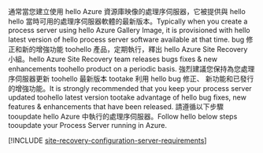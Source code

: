 
<span data-ttu-id="bdcd9-101">通常當您建立使用 hello Azure 資源庫映像的處理序伺服器，它被提供與 hello hello 當時可用的處理序伺服器軟體的最新版本。</span><span class="sxs-lookup"><span data-stu-id="bdcd9-101">Typically when you create a process server using hello Azure Gallery Image, it is provisioned with hello latest version of hello process server software available at that time.</span></span> <span data-ttu-id="bdcd9-102">bug 修正和新的增強功能 toohello 產品，定期執行，釋出 hello Azure Site Recovery 小組。</span><span class="sxs-lookup"><span data-stu-id="bdcd9-102">hello Azure Site Recovery team releases bugs fixes & new enhancements toohello product on a periodic basis.</span></span> <span data-ttu-id="bdcd9-103">強烈建議您保持為您處理序伺服器更新 toohello 最新版本 tootake 利用 hello bug 修正、 新功能和已發行的增強功能。</span><span class="sxs-lookup"><span data-stu-id="bdcd9-103">It is strongly recommended that you keep your process server updated toohello latest version tootake advantage of hello bug fixes, new features & enhancements that have been released.</span></span> <span data-ttu-id="bdcd9-104">請遵循以下步驟 tooupdate hello Azure 中執行的處理序伺服器。</span><span class="sxs-lookup"><span data-stu-id="bdcd9-104">Follow hello below steps tooupdate your Process Server running in Azure.</span></span>

[!INCLUDE [site-recovery-configuration-server-requirements](site-recovery-vmware-upgrade-process-server-internal.md)]
